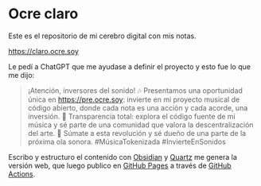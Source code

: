 # Ocre claro

Este es el repositorio de mi cerebro digital con mis notas.

https://claro.ocre.soy

Le pedí a ChatGPT que me ayudase a definir el proyecto y esto fue lo que me dijo:

> ¡Atención, inversores del sonido! 🎶 Presentamos una oportunidad única en https://pre.ocre.soy: invierte en mi proyecto musical de código abierto, donde cada nota es una acción y cada acorde, una inversión. 🎵 Transparencia total: explora el código fuente de mi música y sé parte de una comunidad que valora la descentralización del arte. 🎤 Súmate a esta revolución y sé dueño de una parte de la próxima ola sonora. #MúsicaTokenizada #InvierteEnSonidos

Escribo y estructuro el contenido con [Obsidian](https://obsidian.md/) y [Quartz](https://quartz.jzhao.xyz/) me genera la versión web, que luego publico en [GitHub Pages](https://pages.github.com/) a través de [GitHub Actions](https://docs.github.com/es/actions).

